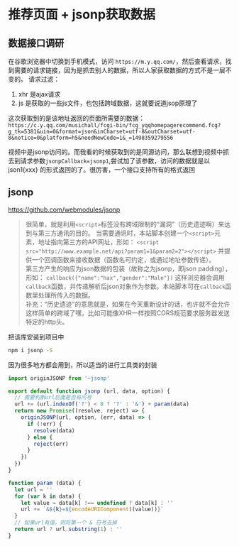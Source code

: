 # 推荐页面 + jsonp获取数据

## 数据接口调研
在谷歌浏览器中切换到手机模式，访问 `https://m.y.qq.com/`，然后查看请求，找到需要的请求链接，因为是抓去别人的数据，所以人家获取数据的方式不是一层不变的。 请求过滤：
1. xhr 是ajax请求
2. js 是获取的一些js文件，也包括跨域数据，这就要说道jsop原理了

这次获取到的是该地址返回的页面所需要的数据：`https://c.y.qq.com/musichall/fcgi-bin/fcg_yqqhomepagerecommend.fcg?g_tk=5381&uin=0&format=json&inCharset=utf-8&outCharset=utf-8&notice=0&platform=h5&needNewCode=1&_=1498359279556`

视频中是jsonp访问的。而我看的时候获取到的是同源访问，那么联想到视频中抓去到请求参数`jsonpCallback=jsonp1`,尝试加了该参数，访问的数据就是以json1{xxx} 的形式返回的了。很厉害，一个接口支持所有的格式返回

## jsonp
https://github.com/webmodules/jsonp

> 很简单，就是利用`<script>`标签没有跨域限制的“漏洞”（历史遗迹啊）来达到与第三方通讯的目的。
 当需要通讯时，本站脚本创建一个`<script>`元素，地址指向第三方的API网址，形如： `<script src="http://www.example.net/api?param1=1&param2=2"></script>`     并提供一个回调函数来接收数据（函数名可约定，或通过地址参数传递）。     
 第三方产生的响应为json数据的包装（故称之为jsonp，即json padding），形如：     `callback({"name":"hax","gender":"Male"})`     这样浏览器会调用`callback`函数，并传递解析后json对象作为参数。本站脚本可在`callback`函数里处理所传入的数据。    
补充：“历史遗迹”的意思就是，如果在今天重新设计的话，也许就不会允许这样简单的跨域了嘿，比如可能像XHR一样按照CORS规范要求服务器发送特定的http头。

把该库安装到项目中
```bash
npm i jsonp -S

```

因为很多地方都会用到，所以适当的进行工具类的封装
```javascript
import originJSONP from '~jsonp'

export default function jsonp (url, data, option) {
  // 需要判断url后面是否有问号
  url += (url.indexOf('?') < 0 ? '?' : '&') + param(data)
  return new Promise((resolve, reject) => {
    originJSONP(url, option, (err, data) => {
      if (!err) {
        resolve(data)
      } else {
        reject(err)
      }
    })
  })
}

function param (data) {
  let url = ''
  for (var k in data) {
    let value = data[k] !== undefined ? data[k] : ''
    url += `&${k}=${encodeURIComponent((value))}`
  }
  // 如果url有值，则将第一个 & 符号去掉
  return url ? url.substring(1) : ''
}

```
